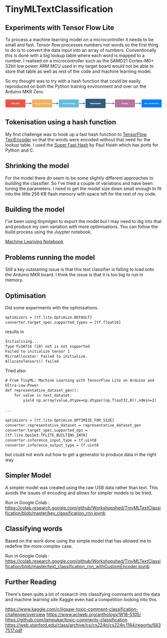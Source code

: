 # TinyMLTextClassification
## Experiments with Tensor Flow Lite

To process a machine learning model on a microcontroller it needs to be small and fast. Tensor flow processes numbers not words so the first thing to do is to convert the data input into an array of numbers. Conventionally this is done with a big lookup table where each word is mapped to a number. I realised on a microcontroller such as the SAMD21 Cortex-M0+ 32bit low power ARM MCU used in my target board would not be able to store that table as well as rest of the code and machine learning model.

So my thought was to try with a hash function that could be easily reproduced on both the Python training environment and over on the Arduino MKR Zero.

![Machine Learning Text Classification](https://github.com/Workshopshed/TinyMLTextClassification/blob/master/Machine%20Learning%20Text%20Classification.png "Text Classification Pipeline")

## Tokenisation using a hash function

My first challenge was to hook up a fast hash function to [TensorFlow TextEncoder](https://www.tensorflow.org/tutorials/tensorflow_text/intro) so that the words were encoded without that need for the lookup table. I used the [Super Fast Hash](http://www.azillionmonkeys.com/qed/hash.html) by Paul Hsieh which has ports for Python and C.

## Shrinking the model

For the model there do seem to be some slightly different approaches to building the classifier. So I've tried a couple of variations and have been tuning the parameters. I need to get the model size down small enough to fit into the little 256 KB flash memory with space left for the rest of my code.

## Building the model

I've been using tinymlgen to export the model but I may need to dig into that and produce my own variation with more optimisations. You can follow the build process using the Juypter notebook.

[Machine Learning Notebook](https://github.com/Workshopshed/TinyMLTextClassification/blob/master/text_classification_rnn_withCustomEncoder.ipynb)

## Problems running the model

Still a key outstaning issue is that this text classifier is failing to load onto the Arduino MKR board. I think the issue is that it is too big to run in memory.

## Optimisation

Did some experiments with the optimisations.

```
optimizers = [tf.lite.Optimize.DEFAULT]
converter.target_spec.supported_types = [tf.float16]
```

results in 

```
Initialising...
Type FLOAT16 (10) not is not supported
Failed to initialize tensor 1
MicroAllocator: Failed to initialize.
AllocateTensors() failed
```

Tried also:

```
# From TinyML: Machine Learning with TensorFlow Lite on Arduino and Ultra-Low-Power
def representative_dataset_gen():
    for value in test_dataset:
        yield np.array(value,dtype=np.dtype((np.float32,8)),ndmin=2)

...

optimizers = [tf.lite.Optimize.OPTIMIZE_FOR_SIZE]
converter.representative_dataset = representative_dataset_gen
converter.target_spec.supported_ops = [tf.lite.OpsSet.TFLITE_BUILTINS_INT8]
converter.inference_input_type = tf.uint8
converter.inference_output_type = tf.uint8
```
but could not work out how to get a generator to produce data in the right way

## Simpler Model

A simpler model was created using the raw USB data rather than text. This avoids the issues of encoding and allows for simpler models to be tried.

Run in Google Colab : https://colab.research.google.com/github/Workshopshed/TinyMLTextClassification/blob/master/key_classification_rnn.ipynb

## Classifying words

Based on the work done using the simple model that has allowed me to redefine the more complex case.

Run in Google Colab : https://colab.research.google.com/github/Workshopshed/TinyMLTextClassification/blob/master/text_classification_rnn_withCustomEncoder.ipynb

## Further Reading

There's been quite a lot of research into classifying comments and the data and machine learning site Kaggle even had a competition looking into this.

https://www.kaggle.com/c/jigsaw-toxic-comment-classification-challenge/overview
https://www.aclweb.org/anthology/W18-5105/
https://github.com/iampukar/toxic-comments-classification
https://web.stanford.edu/class/archive/cs/cs224n/cs224n.1184/reports/6837517.pdf

